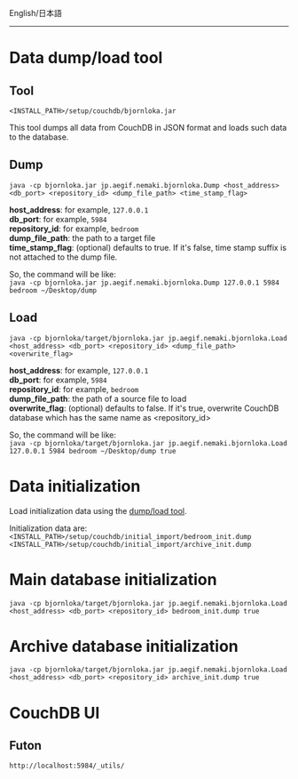 English/日本語 
***
# Data dump/load tool
## Tool
`<INSTALL_PATH>/setup/couchdb/bjornloka.jar`  

This tool dumps all data from CouchDB in JSON format and loads such data to the database.  

## Dump
`java -cp bjornloka.jar jp.aegif.nemaki.bjornloka.Dump <host_address> <db_port> <repository_id> <dump_file_path> <time_stamp_flag>`

**host_address**: for example, `127.0.0.1`  
**db_port**: for example, `5984`  
**repository_id**: for example, `bedroom`  
**dump_file_path**: the path to a target file  
**time_stamp_flag**: (optional) defaults to true. If it's false, time stamp suffix is not attached to the dump file.  

So, the command will be like:  
`java -cp bjornloka.jar jp.aegif.nemaki.bjornloka.Dump 127.0.0.1 5984 bedroom ~/Desktop/dump`

## Load
`java -cp bjornloka/target/bjornloka.jar jp.aegif.nemaki.bjornloka.Load <host_address> <db_port> <repository_id> <dump_file_path> <overwrite_flag>`  

**host_address**: for example, `127.0.0.1`  
**db_port**: for example, `5984`  
**repository_id**: for example, `bedroom`  
**dump_file_path**: the path of a source file to load  
**overwrite_flag**: (optional) defaults to false. If it's true, overwrite CouchDB database which has the same name as \<repository_id\>  

So, the command will be like:  
`java -cp bjornloka/target/bjornloka.jar jp.aegif.nemaki.bjornloka.Load 127.0.0.1 5984 bedroom ~/Desktop/dump true`

# Data initialization
Load initialization data using the [dump/load tool](https://github.com/aegif/NemakiWare/wiki/Maintenance(Database)#data-dumpload-tool).  

Initialization data are:  
`<INSTALL_PATH>/setup/couchdb/initial_import/bedroom_init.dump`  
`<INSTALL_PATH>/setup/couchdb/initial_import/archive_init.dump`  
# Main database initialization
`java -cp bjornloka/target/bjornloka.jar jp.aegif.nemaki.bjornloka.Load <host_address> <db_port> <repository_id> bedroom_init.dump true`
# Archive database initialization
`java -cp bjornloka/target/bjornloka.jar jp.aegif.nemaki.bjornloka.Load <host_address> <db_port> <repository_id> archive_init.dump true`

# CouchDB UI
## Futon
`http://localhost:5984/_utils/` 